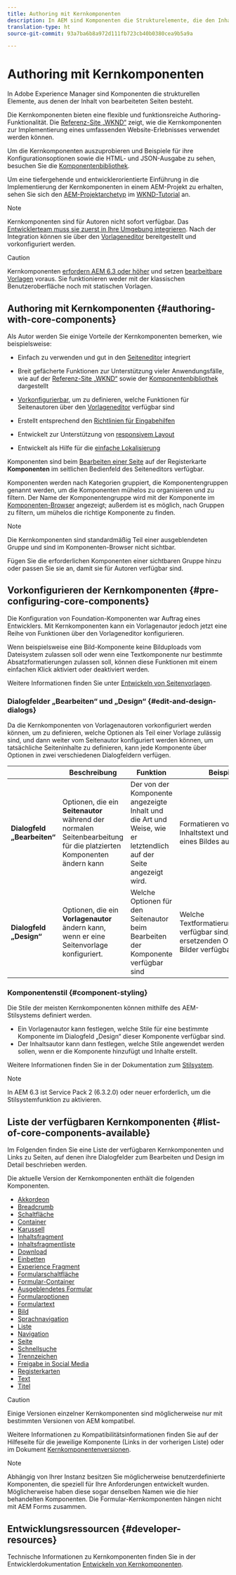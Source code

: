 ```yaml
---
title: Authoring mit Kernkomponenten
description: In AEM sind Komponenten die Strukturelemente, die den Inhalt der zu erstellenden Seiten ausmachen. Kernkomponenten bieten flexible und funktionsreiche Authoring-Funktionalität.
translation-type: ht
source-git-commit: 93a7ba6b8a972d111fb723cb40b0380cea9b5a9a

---
```



# Authoring mit Kernkomponenten

In Adobe Experience Manager sind Komponenten die strukturellen Elemente, aus denen der Inhalt von bearbeiteten Seiten besteht.

Die Kernkomponenten bieten eine flexible und funktionsreiche Authoring-Funktionalität. Die [Referenz-Site „WKND“](https://wknd.site) zeigt, wie die Kernkomponenten zur Implementierung eines umfassenden Website-Erlebnisses verwendet werden können.

Um die Kernkomponenten auszuprobieren und Beispiele für ihre Konfigurationsoptionen sowie die HTML- und JSON-Ausgabe zu sehen, besuchen Sie die [Komponentenbibliothek](https://adobe.com/go/aem_cmp_library).

Um eine tiefergehende und entwicklerorientierte Einführung in die Implementierung der Kernkomponenten in einem AEM-Projekt zu erhalten, sehen Sie sich den [AEM-Projektarchetyp](/help/developing/archetype/overview.md) im [ WKND-Tutorial](https://docs.adobe.com/content/help/en/experience-manager-learn/getting-started-wknd-tutorial-develop/overview.html) an.

>[!NOTE]
>
>Kernkomponenten sind für Autoren nicht sofort verfügbar. Das [Entwicklerteam muss sie zuerst in Ihre Umgebung integrieren](/help/get-started/using.md). Nach der Integration können sie über den [Vorlageneditor](https://docs.adobe.com/content/help/de-DE/experience-manager-cloud-service/sites/authoring/features/templates.translate.html) bereitgestellt und vorkonfiguriert werden.

>[!CAUTION]
>
>Kernkomponenten [erfordern AEM 6.3 oder höher](/help/versions.md) und setzen [bearbeitbare Vorlagen](https://docs.adobe.com/content/help/de-DE/experience-manager-cloud-service/sites/authoring/features/templates.translate.html) voraus. Sie funktionieren weder mit der klassischen Benutzeroberfläche noch mit statischen Vorlagen.

## Authoring mit Kernkomponenten {#authoring-with-core-components}

Als Autor werden Sie einige Vorteile der Kernkomponenten bemerken, wie beispielsweise:

* Einfach zu verwenden und gut in den [Seiteneditor](https://docs.adobe.com/content/help/de-DE/experience-manager-cloud-service/sites/authoring/fundamentals/editing-content.translate.html) integriert

* Breit gefächerte Funktionen zur Unterstützung vieler Anwendungsfälle, wie auf der [Referenz-Site „WKND“](https://wknd.site) sowie der [Komponentenbibliothek](https://adobe.com/go/aem_cmp_library) dargestellt

* [Vorkonfigurierbar](#pre-configuring-core-components), um zu definieren, welche Funktionen für Seitenautoren über den [Vorlageneditor](https://docs.adobe.com/content/help/de-DE/experience-manager-cloud-service/sites/authoring/features/templates.translate.html) verfügbar sind

* Erstellt entsprechend den [Richtlinien für Eingabehilfen](https://docs.adobe.com/content/help/de-DE/experience-manager-cloud-service/sites/authoring/fundamentals/accessible-content.translate.html)

* Entwickelt zur Unterstützung von [responsivem Layout](https://docs.adobe.com/content/help/de-DE/experience-manager-cloud-service/sites/authoring/features/responsive-layout.translate.html)

* Entwickelt als Hilfe für die [einfache Lokalisierung](localization.md)

Komponenten sind beim [Bearbeiten einer Seite](https://docs.adobe.com/content/help/de-DE/experience-manager-cloud-service/sites/authoring/fundamentals/editing-content.translate.html) auf der Registerkarte **Komponenten** im seitlichen Bedienfeld des Seiteneditors verfügbar.

Komponenten werden nach Kategorien gruppiert, die Komponentengruppen genannt werden, um die Komponenten mühelos zu organisieren und zu filtern. Der Name der Komponentengruppe wird mit der Komponente im [Komponenten-Browser](https://docs.adobe.com/content/help/de-DE/experience-manager-cloud-service/sites/authoring/fundamentals/editing-content.translate.html) angezeigt; außerdem ist es möglich, nach Gruppen zu filtern, um mühelos die richtige Komponente zu finden.

>[!NOTE]
>
>Die Kernkomponenten sind standardmäßig Teil einer ausgeblendeten Gruppe und sind im Komponenten-Browser nicht sichtbar.
>
>Fügen Sie die erforderlichen Komponenten einer sichtbaren Gruppe hinzu oder passen Sie sie an, damit sie für Autoren verfügbar sind.

## Vorkonfigurieren der Kernkomponenten {#pre-configuring-core-components}

Die Konfiguration von Foundation-Komponenten war Auftrag eines Entwicklers. Mit Kernkomponenten kann ein Vorlagenautor jedoch jetzt eine Reihe von Funktionen über den Vorlageneditor konfigurieren.

Wenn beispielsweise eine Bild-Komponente keine Bilduploads vom Dateisystem zulassen soll oder wenn eine Textkomponente nur bestimmte Absatzformatierungen zulassen soll, können diese Funktionen mit einem einfachen Klick aktiviert oder deaktiviert werden.

Weitere Informationen finden Sie unter [Entwickeln von Seitenvorlagen](https://docs.adobe.com/content/help/de-DE/experience-manager-cloud-service/sites/authoring/features/templates.translate.html).

### Dialogfelder „Bearbeiten“ und „Design“ {#edit-and-design-dialogs}

Da die Kernkomponenten von Vorlagenautoren vorkonfiguriert werden können, um zu definieren, welche Optionen als Teil einer Vorlage zulässig sind, und dann weiter vom Seitenautor konfiguriert werden können, um tatsächliche Seiteninhalte zu definieren, kann jede Komponente über Optionen in zwei verschiedenen Dialogfeldern verfügen.

|  | Beschreibung | Funktion | Beispiele |
|--- |--- |--- |--- |
| **Dialogfeld „Bearbeiten“** | Optionen, die ein **Seitenautor** während der normalen Seitenbearbeitung für die platzierten Komponenten ändern kann | Der von der Komponente angezeigte Inhalt und die Art und Weise, wie er letztendlich auf der Seite angezeigt wird. | Formatieren von Inhaltstext und Drehen eines Bildes auf einer Seite |
| **Dialogfeld „Design“** | Optionen, die ein **Vorlagenautor** ändern kann, wenn er eine Seitenvorlage konfiguriert. | Welche Optionen für den Seitenautor beim Bearbeiten der Komponente verfügbar sind | Welche Textformatierungsoptionen verfügbar sind, welche ersetzenden Optionen für Bilder verfügbar sind |

### Komponentenstil {#component-styling}

Die Stile der meisten Kernkomponenten können mithilfe des AEM-Stilsystems definiert werden.

* Ein Vorlagenautor kann festlegen, welche Stile für eine bestimmte Komponente im Dialogfeld „Design“ dieser Komponente verfügbar sind.
* Der Inhaltsautor kann dann festlegen, welche Stile angewendet werden sollen, wenn er die Komponente hinzufügt und Inhalte erstellt.

Weitere Informationen finden Sie in der Dokumentation zum [Stilsystem](https://docs.adobe.com/content/help/de-DE/experience-manager-cloud-service/sites/authoring/features/style-system.translate.html).

>[!NOTE]
>
>In AEM 6.3 ist Service Pack 2 (6.3.2.0) oder neuer erforderlich, um die Stilsystemfunktion zu aktivieren.

## Liste der verfügbaren Kernkomponenten {#list-of-core-components-available}

Im Folgenden finden Sie eine Liste der verfügbaren Kernkomponenten und Links zu Seiten, auf denen ihre Dialogfelder zum Bearbeiten und Design im Detail beschrieben werden.

Die aktuelle Version der Kernkomponenten enthält die folgenden Komponenten.

* [Akkordeon](/help/components/accordion.md)
* [Breadcrumb](/help/components/breadcrumb.md)
* [Schaltfläche](/help/components/button.md)
* [Container](/help/components/container.md)
* [Karussell](/help/components/carousel.md)
* [Inhaltsfragment](/help/components/content-fragment-component.md)
* [Inhaltsfragmentliste](/help/components/content-fragment-list.md)
* [Download](/help/components/download.md)
* [Einbetten](/help/components/embed.md)
* [Experience Fragment](/help/components/experience-fragment.md)
* [Formularschaltfläche](/help/components/forms/form-button.md)
* [Formular-Container](/help/components/forms/form-container.md)
* [Ausgeblendetes Formular](/help/components/forms/form-hidden.md)
* [Formularoptionen](/help/components/forms/form-options.md)
* [Formulartext](/help/components/forms/form-text.md)
* [Bild](/help/components/image.md)
* [Sprachnavigation](/help/components/language-navigation.md)
* [Liste](/help/components/list.md)
* [Navigation](/help/components/navigation.md)
* [Seite](/help/components/page.md)
* [Schnellsuche](/help/components/quick-search.md)
* [Trennzeichen](/help/components/separator.md)
* [Freigabe in Social Media](/help/components/sharing.md)
* [Registerkarten](/help/components/tabs.md)
* [Text](/help/components/text.md)
* [Titel](/help/components/title.md)

>[!CAUTION]
>
>Einige Versionen einzelner Kernkomponenten sind möglicherweise nur mit bestimmten Versionen von AEM kompatibel.
>
>Weitere Informationen zu Kompatibilitätsinformationen finden Sie auf der Hilfeseite für die jeweilige Komponente (Links in der vorherigen Liste) oder im Dokument [Kernkomponentenversionen](/help/versions.md).

>[!NOTE]
>
>Abhängig von Ihrer Instanz besitzen Sie möglicherweise benutzerdefinierte Komponenten, die speziell für Ihre Anforderungen entwickelt wurden. Möglicherweise haben diese sogar denselben Namen wie die hier behandelten Komponenten.
>Die Formular-Kernkomponenten hängen nicht mit AEM Forms zusammen.

## Entwicklungsressourcen {#developer-resources}

Technische Informationen zu Kernkomponenten finden Sie in der Entwicklerdokumentation [Entwickeln von Kernkomponenten](/help/developing/overview.md).

